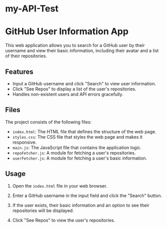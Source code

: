 # my-API-Test
# GitHub User Information App

This web application allows you to search for a GitHub user by their username and view their basic information, including their avatar and a list of their repositories.

## Features

- Input a GitHub username and click "Search" to view user information.
- Click "See Repos" to display a list of the user's repositories.
- Handles non-existent users and API errors gracefully.

## Files

The project consists of the following files:

- `index.html`: The HTML file that defines the structure of the web page.
- `styles.css`: The CSS file that styles the web page and makes it responsive.
- `main.js`: The JavaScript file that contains the application logic.
- `repoFetcher.js`: A module for fetching a user's repositories.
- `userFetcher.js`: A module for fetching a user's basic information.

## Usage

1. Open the `index.html` file in your web browser.

2. Enter a GitHub username in the input field and click the "Search" button.

3. If the user exists, their basic information and an option to see their repositories will be displayed.

4. Click "See Repos" to view the user's repositories.
